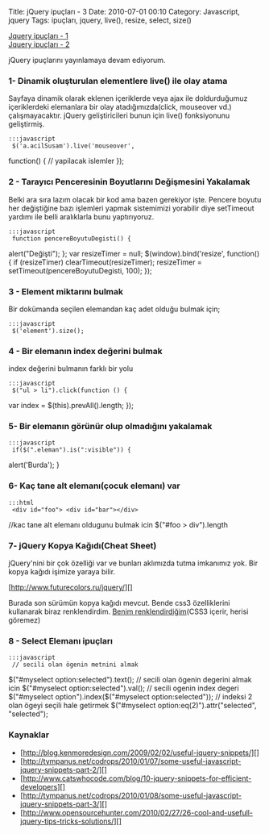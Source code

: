 Title: jQuery ipuçları - 3
Date: 2010-07-01 00:10
Category: Javascript, jquery
Tags: ipuçları, jquery, live(), resize, select, size()

[Jquery ipuçları - 1][]  
[Jquery ipuçları - 2][]

jQuery ipuçlarını yayınlamaya devam ediyorum.

### 1- Dinamik oluşturulan elementlere live() ile olay atama

Sayfaya dinamik olarak eklenen içeriklerde veya ajax ile doldurduğumuz
içeriklerdeki elemanlara bir olay atadığımızda(click, mouseover vd.)
çalışmayacaktır. jQuery geliştiricileri bunun için live() fonksiyonunu
geliştirmiş.

	:::javascript
	 $('a.acilSusam').live('mouseover',
function() { // yapilacak islemler }); 

### 2 - Tarayıcı Penceresinin Boyutlarını Değişmesini Yakalamak

Belki ara sıra lazım olacak bir kod ama bazen gerekiyor işte. Pencere
boyutu her değiştiğine bazı işlemleri yapmak sistemimizi yorabilir diye
setTimeout yardımı ile belli aralıklarla bunu yaptırıyoruz.

	:::javascript
	 function pencereBoyutuDegisti() {
alert("Değişti"); }; var resizeTimer = null; $(window).bind('resize',
function() { if (resizeTimer) clearTimeout(resizeTimer); resizeTimer =
setTimeout(pencereBoyutuDegisti, 100); }); 

### 3 - Element miktarını bulmak

Bir dokümanda seçilen elemandan kaç adet olduğu bulmak için;

	:::javascript
	 $('element').size(); 

### 4 - Bir elemanın index değerini bulmak

index değerini bulmanın farklı bir yolu

	:::javascript
	 $("ul > li").click(function () {
var index = $(this).prevAll().length; }); 

### 5- Bir elemanın görünür olup olmadığını yakalamak

	:::javascript
	 if($(".eleman").is(":visible")) {
alert('Burda'); } 

### 6- Kaç tane alt elemanı(çocuk elemanı) var

	:::html
	 <div id="foo"> <div id="bar"></div>
<div id="baz"> <div id="biz"> </div> <span><span> </div>
//kac tane alt elemanı oldugunu bulmak icin $("#foo > div").length


### 7- jQuery Kopya Kağıdı(Cheat Sheet)

jQuery'nini bir çok özelliği var ve bunları aklımızda tutma imkanımız
yok. Bir kopya kağıdı işimize yaraya bilir.

[http://www.futurecolors.ru/jquery/][]

Burada son sürümün kopya kağıdı mevcut. Bende css3 özelliklerini
kullanarak biraz renklendirdim. [Benim renklendirdiğim][](CSS3 içerir,
herisi göremez)

### 8 - Select Elemanı ipuçları

	:::javascript
	 // secili olan ögenin metnini almak
$("#myselect option:selected").text(); // secili olan ögenin degerini
almak icin $("#myselect option:selected").val(); // secili ogenin
index degeri $("#myselect option").index($("#myselect
option:selected")); // indeksi 2 olan ögeyi seçili hale getirmek
$("#myselect option:eq(2)").attr("selected", "selected");


### Kaynaklar

-   [http://blog.kenmoredesign.com/2009/02/02/useful-jquery-snippets/][]
-   [http://tympanus.net/codrops/2010/01/07/some-useful-javascript-jquery-snippets-part-2/][]
-   [http://www.catswhocode.com/blog/10-jquery-snippets-for-efficient-developers][]
-   [http://tympanus.net/codrops/2010/01/08/some-useful-javascript-jquery-snippets-part-3/][]
-   [http://www.opensourcehunter.com/2010/02/27/26-cool-and-usefull-jquery-tips-tricks-solutions/][]

</p>

  [Jquery ipuçları - 1]: http://www.fatihhayrioglu.com/jquery-ipuclari/
  [Jquery ipuçları - 2]: http://www.fatihhayrioglu.com/jquery-ipuclari-2/
  [http://www.futurecolors.ru/jquery/]: http://www.futurecolors.ru/jquery/
  [Benim renklendirdiğim]: http://fatihhayrioglu.com/dokumanlar/jQuery14.htm
  [http://blog.kenmoredesign.com/2009/02/02/useful-jquery-snippets/]: http://blog.kenmoredesign.com/2009/02/02/useful-jquery-snippets/
  [http://tympanus.net/codrops/2010/01/07/some-useful-javascript-jquery-snippets-part-2/]:    http://tympanus.net/codrops/2010/01/07/some-useful-javascript-jquery-snippets-part-2/
  [http://www.catswhocode.com/blog/10-jquery-snippets-for-efficient-developers]:    http://www.catswhocode.com/blog/10-jquery-snippets-for-efficient-developers
  [http://tympanus.net/codrops/2010/01/08/some-useful-javascript-jquery-snippets-part-3/]:    http://tympanus.net/codrops/2010/01/08/some-useful-javascript-jquery-snippets-part-3/
  [http://www.opensourcehunter.com/2010/02/27/26-cool-and-usefull-jquery-tips-tricks-solutions/]:    http://www.opensourcehunter.com/2010/02/27/26-cool-and-usefull-jquery-tips-tricks-solutions/
